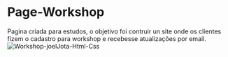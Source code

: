 # Page-Workshop
Pagina criada para estudos, o objetivo foi contruir un site onde os clientes fizem o cadastro para workshop e recebesse atualizações por email.
![Workshop-joelJota-Html-Css](https://user-images.githubusercontent.com/101493095/169590426-80b5762f-55bf-4eb8-810b-9fce132a8735.png)
